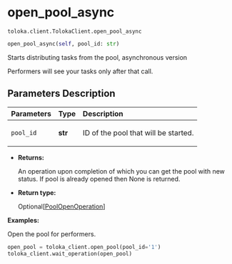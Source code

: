 # open_pool_async
`toloka.client.TolokaClient.open_pool_async`

```python
open_pool_async(self, pool_id: str)
```

Starts distributing tasks from the pool, asynchronous version


Performers will see your tasks only after that call.

## Parameters Description

| Parameters | Type | Description |
| :----------| :----| :-----------|
`pool_id`|**str**|<p>ID of the pool that will be started.</p>

* **Returns:**

  An operation upon completion of which you can get the pool with new status. If pool is
already opened then None is returned.

* **Return type:**

  Optional\[[PoolOpenOperation](toloka.client.operations.PoolOpenOperation.md)\]

**Examples:**

Open the pool for performers.

```python
open_pool = toloka_client.open_pool(pool_id='1')
toloka_client.wait_operation(open_pool)
```
